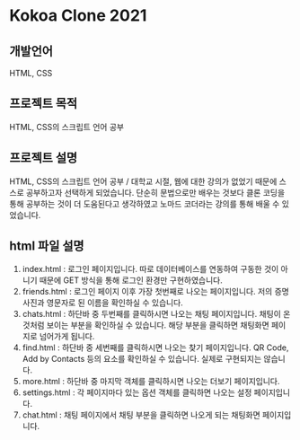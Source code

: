 # Kokoa Clone 2021 

## 개발언어
HTML, CSS

## 프로젝트 목적 
HTML, CSS의 스크립트 언어 공부 

## 프로젝트 설명
HTML, CSS의 스크립트 언어 공부 / 대학교 시절, 웹에 대한 강의가 없었기 때문에 스스로 공부하고자 선택하게 되었습니다. 단순히 문법으로만 배우는 것보다 클론 코딩을 통해 공부하는 것이 더 도움된다고 생각하였고 노마드 코더라는 강의를 통해 배울 수 있었습니다. 

## html 파일 설명
1. index.html : 로그인 페이지입니다. 따로 데이터베이스를 연동하여 구동한 것이 아니기 때문에 GET 방식을 통해 로그인 환경만 구현하였습니다. 
2. friends.html : 로그인 페이지 이후 가장 첫번째로 나오는 페이지입니다. 저의 증명사진과 영문자로 된 이름을 확인하실 수 있습니다.
3. chats.html : 하단바 중 두번째를 클릭하시면 나오는 채팅 페이지입니다. 채팅이 온 것처럼 보이는 부분을 확인하실 수 있습니다. 해당 부분을 클릭하면 채팅화면 페이지로 넘어가게 됩니다.
4. find.html : 하단바 중 세번째를 클릭하시면 나오는 찾기 페이지입니다. QR Code, Add by Contacts 등의 요소를 확인하실 수 있습니다. 실제로 구현되지는 않습니다. 
5. more.html : 하단바 중 마지막 객체를 클릭하시면 나오는 더보기 페이지입니다.
6. settings.html : 각 페이지마다 있는 옵션 객체를 클릭하면 나오는 설정 페이지입니다. 
7. chat.html : 채팅 페이지에서 채팅 부분을 클릭하면 나오게 되는 채팅화면 페이지입니다. 
